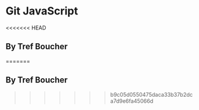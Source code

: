 # Git JavaScript
<<<<<<< HEAD
## By Tref Boucher
=======
## By Tref Boucher
>>>>>>> b9c05d0550475daca33b37b2dca7d9e6fa45066d
